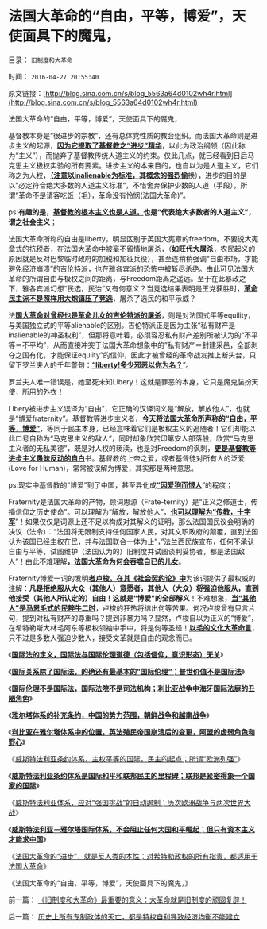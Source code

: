 # 法国大革命的“自由，平等，博爱”，天使面具下的魔鬼，

目录： `旧制度和大革命` 

时间： `2016-04-27 20:55:40` 

原文链接：[http://blog.sina.com.cn/s/blog_5563a64d0102wh4r.html](http://blog.sina.com.cn/s/blog_5563a64d0102wh4r.html)

法国大革命的“自由，平等，博爱”，天使面具下的魔鬼，

基督教本身是“很进步的宗教”，还有总体党性质的教会组织。而法国大革命则是进步主义的起源，[**因为它提取了基督教之“进步”精华**](../../../2015/9/7/基督教进步主义的华丽转身,《天国王朝》不是宣传基督教.md)，以此为政治纲领（因此称为“主义”），而抛弃了基督教传统人道主义的约束。仅此几点，就已经看到日后马克思主义极权实验的所有要素。进步主义的本来目的，也自以为是人道主义，它们称之为人权，[**（注意以inalienable为标准，其概念的强烈偷**](../../../2010/12/9/民主并不软弱，民主极其强硬！.md)换），进步的目的是以“必定符合绝大多数的人道主义标准“，不惜舍弃保护少数的人道（手段），所谓“革命不是请客吃饭（毛），革命没有怜悯(法国大革命)”。

ps:**有趣的是，[**基督教的根本主义也是人道，**](../../../2012/3/18/传统为什么是公有制？人道主义无私的虚伪性.md)也是“代表绝大多数者的人道主义”，谓之社会主义**；

法国大革命所称的自由是liberty，明显区别于英国大宪章的freedom。不要说大宪章式的抗税者，在法国大革命中被毫不留情地屠杀，（[**如旺代大屠杀**](../../../2012/10/5/革命！多少罪恶以自由为名！.md)，农民起义的原因就是反对巴黎临时政府的加税和加征兵役），甚至连稍稍强调“自由市场，才能避免经济崩溃”的吉伦特派，也在雅各宾派的恐怖中被斩尽杀绝。由此可见法国大革命的所谓自由与极权之间的距离，与Freedom距离之遥远。至于在此暴政之下，雅各宾派幻想“民选，民治”又有何意义？当竞选结果表明是王党获胜时，[**革命民主派不是照样用大炮镇压了竞选**](../../../2012/10/22/大炮镇压游行示威的军事天才.md)，屠杀了选民的和平示威？

法[**国大革命对曾经也是革命儿女的吉伦特派的屠杀**](../../../2012/2/4/“革命儿女”的悲鸣，社会的悲哀，民族的悲剧！.md)，则是对法国式平等equility，与美国独立式的平等alienable的区别。吉伦特派正是因为主张“私有财产是inalienable的神圣权利”，但那将意叶着，必须容忍私有财产差别所被认为的“不平等＝不平均”，从而直接冲突于法国大革命想象中的”私有财产＝封建采邑，全部剥夺之国有化，才能保证equlity”的信仰，因此才被曾经的革命战友推上断头台，只留下罗兰夫人的千年警句：[**“liberty!多少邪恶以你为名？**](http://darthvad.blog.sohu.com/136672979.html)”。

罗兰夫人唯一错误是，她至死未知Libery！这就是罪恶的本身，它只是魔鬼装扮天使，所用的外衣！

Libery被进步主义误译为“自由”，它正确的汉译词义是“解放，解放他人”，也就是“博爱fraternity”。基督教等进步主义者，[**今天将法国大革命所声称的“自由，平等，博爱”**](../../../2011/5/5/用“自由，平等，博爱”酿造法西斯主义.md)，等同于民主本身，已经意味着它们是极权主义的追随者！它们却能以此口号自称为“马克思主义的敌人”，同时却象欣赏印第安人部落般，欣赏“马克思主义者的无私美德”，既是对人权的亵渎，也是对Freedom的讽刺，[**更是基督教等进步主义愚昧反动的自白**](../../../2011/9/1/普世帝国的价值观和induvidualism和奥地利.md)书。基督教的上帝之爱，或者基督徒对所有人的泛爱(Love
for Human)，常常被误解为博爱，其实那是两种意思。

ps:现实中基督教的“博爱”到了中国，甚至异化成[**“因爱狗而恨人**](../../../2013/7/8/狗吃人！人道主义泛滥导致的低人权令“权贵的狗，比穷人的命珍贵”.md)”的程度；

Fraternity是法国大革命的产物，顾词思源（Frate-ternity）是“正义之修道士，传播信仰之历史使命”。可以理解为“解放，解放他人”，[**也可以理解为“传教，十字军**](../../../2016/2/23/法国的十字军贼心不死，伊斯兰国和基地组织.md)”！如果仅仅是词源上还不足以构成对其解义的证明，那么法国国民议会明确的决议（法令）：“法国将无限制支持任何国家人民，对其文职政府的颠覆，直到法国认为该国已经主权在民，并与法国联合一体为止”，”法兰西民族宣布，任何不承认自由与平等，试图维护（法国认为的）旧制度并试图谈判妥协者，都是法国敌人”！由此不难理解[**，法国大革命为何会吞噬自已的儿女**](../../../2012/2/4/“革命儿女”的悲鸣，社会的悲哀，民族的悲剧！.md)。

Fraternity博爱一词的发明[**者卢梭，在其《社会契约论》中**](../../../2013/11/9/《社会契约论》为代表的误区，及通往极权主义之路；.md)为该词提供了最权威的注解：**凡是拒绝服从大众（其他人）意愿者，其他人（大众）将强迫他服从，直到他接受（其他人所认定的）自由！这就是“博爱”的全部解义**！不难想象，[**当“其他人”是马恩毛式的民粹牛二时**](../../../2010/2/1/老百姓不是邪恶的免疫体.md)，卢梭的狂热将结出何等苦果。何况卢梭曾有只言片句，提到对私有财产的尊重吗？提到非暴力吗？显然，卢梭自以为正义的“博爱”，在希特勒斯大林毛阿东等极权领袖中手中，将是何等圣经！[**以毛的文化大革命言**](../../../2015/10/4/理解若干历史问题的决议，对执政合法性的补救.md)，只不过是多数人强迫少数人，接受文革就是自由的观念而已。

《[**国际法的定义，国际法与国际伦理道德（包括信仰，意识形态）无关**](../../../2016/4/17/国际法的定义及国际伦理，闹革命的讲道德.md)》

《[**国际关系除了国际法，的确还有最基本的”国际伦理“；普世价值不是国际法**](../../../2016/4/18/“道德哲学＝伦理学”之所谓“普世价值观”于国际法；.md)》

《[**国际伦理不是国际法，国际法院不是司法机构；利比亚战争中海牙国际法庭的丑陋角色**](../../../2016/4/19/国际法院不是司法机构，它在利比亚战争中的丑陋角色.md)》

《[**雅尔塔体系的补充条约，中国的势力范围，朝鲜战争和越南战争**](../../../2016/4/20/雅尔塔体系的补充条约，中国的势力范围.md)》

《[**利比亚在雅尔塔体系中的位置，英法殖民帝国崩溃后的变更，阿盟的虚弱角色和野心**](../../../2016/4/21/为什么美国直到利比亚战争，才真正违反了国际法？.md)》

《[威斯特法利亚条约体系，主权平等的国际，民主的起点；所谓“欧洲列强”](../../../2016/4/22/威斯特法利亚体系，主权平等的国际，民主的起点；.md)》

《[**威斯特法利亚条约体系是国际和平和联邦民主的里程碑；联邦是紧密得象一个国家的国际**](../../../2016/4/23/威斯特法利亚条约体系，国际和平和联邦民主的里程碑；.md)》

《[威斯特法利亚体系，应对“强国挑战”的自动遏制；历次欧洲战争与两次世界大战](../../../2016/4/24/威斯特法利亚体系，应对“强国武力改变现状”的自动遏制；.md)》

《[**威斯特法利亚－雅尔塔国际体系，不会阻止任何大国和平崛起；但只有资本主义才能求中国**](../../../2016/4/25/威斯特法利亚体系，证伪“中华受害者情结”.md)》

《[法国大革命的“进步”，就是反人类的本性；对希特勒政权的所有指责，都适用于法国大革命](../../../2016/4/26/法国大革命的“进步”，就是反人类的本性；.md)》

《法国大革命的“自由，平等，博爱”，天使面具下的魔鬼，》

前一篇： [《旧制度和大革命》最重要的意义：大革命就是旧制度的顽固复辟！](../../../2016/4/28/《旧制度和大革命》最重要的意义：大革命就是旧制度的顽固复辟！.md)

后一篇： [历史上所有专制政体的灭亡，都是特权自利导致经济均衡不能建立](../../../2016/4/18/历史上所有专制政体的灭亡，都是特权自利导致经济均衡不能建立.md)

